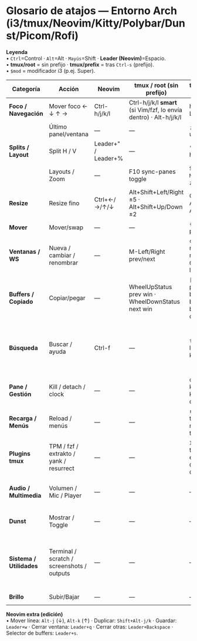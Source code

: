 # Glosario de atajos — Entorno Arch (i3/tmux/Neovim/Kitty/Polybar/Dunst/Picom/Rofi)

**Leyenda**  
• `Ctrl`=Control · `Alt`=Alt · `Mayús`=Shift · **Leader (Neovim)**=Espacio.  
• **tmux/root** = sin prefijo · **tmux/prefix** = tras `Ctrl-s` (prefijo).  
• `$mod` = modificador i3 (p.ej. Super).

| Categoría | Acción | Neovim | tmux / root (sin prefijo) | tmux / prefix (Ctrl-s + …) | i3 | Kitty | Rofi | Polybar | Dunst | Picom |
|---|---|---|---|---|---|---|---|---|---|---|
| **Foco / Navegación** | Mover foco ← ↓ ↑ → | Ctrl-h/j/k/l | Ctrl-h/j/k/l **smart** (si Vim/fzf, lo envía dentro) · Alt-h/j/k/l | h/j/k/l, Left/Down/Up/Right | $mod+$left,$down,$up,$right y $mod+Left/Down/Up/Right | — | — | — | — | — |
| | Último panel/ventana | — | — | `;` último pane, `a` última ventana | $mod+Tab back_and_forth | — | — | — | — | — |
| **Splits / Layout** | Split H / V | Leader+" / Leader+% | — | `"` vertical (-v), `%` horizontal (-h) | $mod+Mod1+h (split h), $mod+Mod1+v (split v), $mod+e (toggle) | — | — | — | — | — |
| | Layouts / Zoom | — | F10 sync-panes toggle | `Space` next-layout · `M-1..M-7` layouts · `z/Z` zoom | $mod+s stacking · $mod+w tabbed · $mod+z fullscreen | — | — | — | — | — |
| **Resize** | Resize fino | Ctrl+←/→/↑/↓ | Alt+Shift+Left/Right ±5 · Alt+Shift+Up/Down ±2 | Ctrl+Arrows ±1 · Alt+Arrows ±5 · M-Arrows ±5 | $mod+Shift+Left/Right/Up/Down (±10 px/pp) | — | — | — | — | — |
| **Mover** | Mover/swap | — | — | `{` ↑, `}` ↓ (swap panes) | $mod+Shift+Left/Down/Up/Right | — | — | — | — | — |
| **Ventanas / WS** | Nueva / cambiar / renombrar | — | M-Left/Right prev/next | `c` nueva, `n/p` next/prev, `,` rename, `.` mover, `0..9` seleccionar, `L` last-client | $mod+1..0 ir WS; $mod+Shift+1..0 mover a WS | Ctrl+Shift+Enter nueva pestaña; Ctrl+Shift+n nueva ventana | — | — | — | — | — |
| **Buffers / Copiado** | Copiar/pegar | — | WheelUpStatus prev win · WheelDownStatus next win | `[` copy-mode · `]` paste · `=` choose-buffer · `#` list-buffers · `-` delete-buffer · `PPage` copy-mode -u | — | Ctrl+Shift+c / v | — | — | — | — |
| **Búsqueda** | Buscar / ayuda | Ctrl-f | — | `f` find-window · `?` list-keys · `/` ayuda keys | — | Ctrl+click URL | $mod+d drun · $mod+F11 run · $mod+Shift+d window · $mod+v clipmenu | — | — | — |
| **Pane / Gestión** | Kill / detach / clock | — | — | `q` kill-pane · `BSpace` kill-otros panes · `&` kill-window · `d` detach · `t` clock | $mod+q kill | — | — | — | — | — |
| **Recarga / Menús** | Reload / menús | — | — | `r/R` recargar tmux.conf · `\` menús · `w/s/S` trees/sessionx | $mod+Shift+c reload · $mod+Shift+r restart · $mod+Shift+e salir | — | — | — | — | — |
| **Plugins tmux** | TPM / fzf / extrakto / yank / resurrect | — | — | `I/U/M-u` TPM · `F` tmux-fzf · `x` extrakto · `y/Y` yank · `C-s` save resurrect · `C-r` restore | — | — | — | — | — | — |
| **Audio / Multimedia** | Volumen / Mic / Player | — | — | — | XF86Audio* → `$volscript` y `$micscript`; Play/Pause/Next/Prev con `playerctl` | — | — | **Click izq. mic** toggle (`micctl`) | — | — |
| **Dunst** | Mostrar / Toggle | — | — | — | $mod+y `dunstctl history-pop` · $mod+Shift+y toggle (script) | — | — | **Click izq.** toggle dunst | `dmenu` definido; incluye `mocha.conf` | — |
| **Sistema / Utilidades** | Terminal / scratch / screenshots / outputs | — | — | — | $mod+Return kitty · $mod+Shift+Return scratch · $mod+Shift+n scratch Obsidian · $mod+F2 fullshot · $mod+Shift+F2 GUI · $mod+Ctrl+Left/Right mover a salida | — | — | **Click izq.** actualizador (abre kitty script) · **Click der.** notifica `checkupdates` | — | — |
| **Brillo** | Subir/Bajar | — | — | — | XF86MonBrightnessUp/Down → `brightnessctl` | — | — | — | — | — |

**Neovim extra (edición)**  
• Mover línea: `Alt-j` (↓), `Alt-k` (↑) · Duplicar: `Shift+Alt-j/k` · Guardar: `Leader+w` · Cerrar ventana: `Leader+q` · Cerrar otras: `Leader+Backspace` · Selector de buffers: `Leader+s`.


